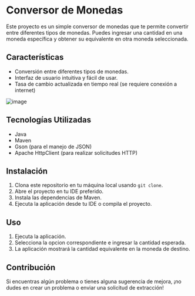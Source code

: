 # Conversor de Monedas

Este proyecto es un simple conversor de monedas que te permite convertir entre diferentes tipos de monedas. Puedes ingresar una cantidad en una moneda específica y obtener su equivalente en otra moneda seleccionada.

## Características

- Conversión entre diferentes tipos de monedas.
- Interfaz de usuario intuitiva y fácil de usar.
- Tasa de cambio actualizada en tiempo real (se requiere conexión a internet)
  
![image](https://github.com/EverthJPradoB/Conversor-de-Monedas/assets/131471022/6a62dcbb-974b-449c-8710-96e7484ca427)


## Tecnologías Utilizadas

- Java
- Maven
- Gson (para el manejo de JSON)
- Apache HttpClient (para realizar solicitudes HTTP)
  
## Instalación

1. Clona este repositorio en tu máquina local usando `git clone`.
2. Abre el proyecto en tu IDE preferido.
3. Instala las dependencias de Maven.
4. Ejecuta la aplicación desde tu IDE o compila el proyecto.

## Uso

1. Ejecuta la aplicación.
2. Selecciona la opcion correspondiente e ingresar la cantidad esperada.
3. La aplicación mostrará la cantidad equivalente en la moneda de destino.

## Contribución

Si encuentras algún problema o tienes alguna sugerencia de mejora, ¡no dudes en crear un problema o enviar una solicitud de extracción!
